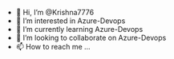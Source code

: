 - 👋 Hi, I’m @Krishna7776
- 👀 I’m interested in Azure-Devops
- 🌱 I’m currently learning Azure-Devops
- 💞️ I’m looking to collaborate on Azure-Devops
- 📫 How to reach me ...

<!---
Krishna7776/Krishna7776 is a ✨ special ✨ repository because its `README.md` (this file) appears on your GitHub profile.
You can click the Preview link to take a look at your changes.
--->
